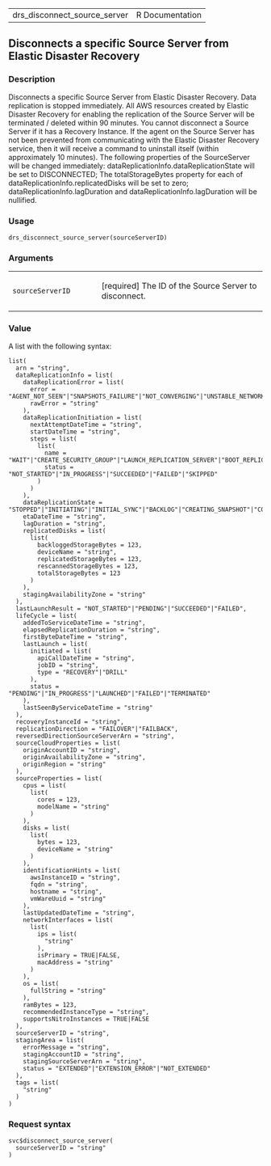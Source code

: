 <table style="width: 100%;">
<tbody>
<tr class="odd">
<td>drs_disconnect_source_server</td>
<td style="text-align: right;">R Documentation</td>
</tr>
</tbody>
</table>

## Disconnects a specific Source Server from Elastic Disaster Recovery

### Description

Disconnects a specific Source Server from Elastic Disaster Recovery.
Data replication is stopped immediately. All AWS resources created by
Elastic Disaster Recovery for enabling the replication of the Source
Server will be terminated / deleted within 90 minutes. You cannot
disconnect a Source Server if it has a Recovery Instance. If the agent
on the Source Server has not been prevented from communicating with the
Elastic Disaster Recovery service, then it will receive a command to
uninstall itself (within approximately 10 minutes). The following
properties of the SourceServer will be changed immediately:
dataReplicationInfo.dataReplicationState will be set to DISCONNECTED;
The totalStorageBytes property for each of
dataReplicationInfo.replicatedDisks will be set to zero;
dataReplicationInfo.lagDuration and dataReplicationInfo.lagDuration will
be nullified.

### Usage

    drs_disconnect_source_server(sourceServerID)

### Arguments

<table>
<colgroup>
<col style="width: 35%" />
<col style="width: 65%" />
</colgroup>
<tbody>
<tr class="odd">
<td><code
id="drs_disconnect_source_server_:_sourceServerID">sourceServerID</code></td>
<td><p>[required] The ID of the Source Server to disconnect.</p></td>
</tr>
</tbody>
</table>

### Value

A list with the following syntax:

    list(
      arn = "string",
      dataReplicationInfo = list(
        dataReplicationError = list(
          error = "AGENT_NOT_SEEN"|"SNAPSHOTS_FAILURE"|"NOT_CONVERGING"|"UNSTABLE_NETWORK"|"FAILED_TO_CREATE_SECURITY_GROUP"|"FAILED_TO_LAUNCH_REPLICATION_SERVER"|"FAILED_TO_BOOT_REPLICATION_SERVER"|"FAILED_TO_AUTHENTICATE_WITH_SERVICE"|"FAILED_TO_DOWNLOAD_REPLICATION_SOFTWARE"|"FAILED_TO_CREATE_STAGING_DISKS"|"FAILED_TO_ATTACH_STAGING_DISKS"|"FAILED_TO_PAIR_REPLICATION_SERVER_WITH_AGENT"|"FAILED_TO_CONNECT_AGENT_TO_REPLICATION_SERVER"|"FAILED_TO_START_DATA_TRANSFER",
          rawError = "string"
        ),
        dataReplicationInitiation = list(
          nextAttemptDateTime = "string",
          startDateTime = "string",
          steps = list(
            list(
              name = "WAIT"|"CREATE_SECURITY_GROUP"|"LAUNCH_REPLICATION_SERVER"|"BOOT_REPLICATION_SERVER"|"AUTHENTICATE_WITH_SERVICE"|"DOWNLOAD_REPLICATION_SOFTWARE"|"CREATE_STAGING_DISKS"|"ATTACH_STAGING_DISKS"|"PAIR_REPLICATION_SERVER_WITH_AGENT"|"CONNECT_AGENT_TO_REPLICATION_SERVER"|"START_DATA_TRANSFER",
              status = "NOT_STARTED"|"IN_PROGRESS"|"SUCCEEDED"|"FAILED"|"SKIPPED"
            )
          )
        ),
        dataReplicationState = "STOPPED"|"INITIATING"|"INITIAL_SYNC"|"BACKLOG"|"CREATING_SNAPSHOT"|"CONTINUOUS"|"PAUSED"|"RESCAN"|"STALLED"|"DISCONNECTED",
        etaDateTime = "string",
        lagDuration = "string",
        replicatedDisks = list(
          list(
            backloggedStorageBytes = 123,
            deviceName = "string",
            replicatedStorageBytes = 123,
            rescannedStorageBytes = 123,
            totalStorageBytes = 123
          )
        ),
        stagingAvailabilityZone = "string"
      ),
      lastLaunchResult = "NOT_STARTED"|"PENDING"|"SUCCEEDED"|"FAILED",
      lifeCycle = list(
        addedToServiceDateTime = "string",
        elapsedReplicationDuration = "string",
        firstByteDateTime = "string",
        lastLaunch = list(
          initiated = list(
            apiCallDateTime = "string",
            jobID = "string",
            type = "RECOVERY"|"DRILL"
          ),
          status = "PENDING"|"IN_PROGRESS"|"LAUNCHED"|"FAILED"|"TERMINATED"
        ),
        lastSeenByServiceDateTime = "string"
      ),
      recoveryInstanceId = "string",
      replicationDirection = "FAILOVER"|"FAILBACK",
      reversedDirectionSourceServerArn = "string",
      sourceCloudProperties = list(
        originAccountID = "string",
        originAvailabilityZone = "string",
        originRegion = "string"
      ),
      sourceProperties = list(
        cpus = list(
          list(
            cores = 123,
            modelName = "string"
          )
        ),
        disks = list(
          list(
            bytes = 123,
            deviceName = "string"
          )
        ),
        identificationHints = list(
          awsInstanceID = "string",
          fqdn = "string",
          hostname = "string",
          vmWareUuid = "string"
        ),
        lastUpdatedDateTime = "string",
        networkInterfaces = list(
          list(
            ips = list(
              "string"
            ),
            isPrimary = TRUE|FALSE,
            macAddress = "string"
          )
        ),
        os = list(
          fullString = "string"
        ),
        ramBytes = 123,
        recommendedInstanceType = "string",
        supportsNitroInstances = TRUE|FALSE
      ),
      sourceServerID = "string",
      stagingArea = list(
        errorMessage = "string",
        stagingAccountID = "string",
        stagingSourceServerArn = "string",
        status = "EXTENDED"|"EXTENSION_ERROR"|"NOT_EXTENDED"
      ),
      tags = list(
        "string"
      )
    )

### Request syntax

    svc$disconnect_source_server(
      sourceServerID = "string"
    )
